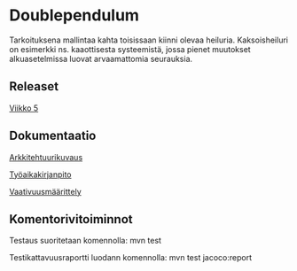 # Doublependulum
Tarkoituksena mallintaa kahta toisissaan kiinni olevaa heiluria. 
Kaksoisheiluri on esimerkki ns. kaaottisesta systeemistä, jossa pienet
muutokset alkuasetelmissa luovat arvaamattomia seurauksia.

## Releaset

[Viikko 5](https://github.com/Kevhann/ot-harjoitusyto/releases/tag/viikko5)

## Dokumentaatio
[Arkkitehtuurikuvaus](https://github.com/Kevhann/ot-harjoitusyto/blob/master/Dokumentaatio/Arkkitehtuurikuvaus.md)

[Työaikakirjanpito](https://github.com/Kevhann/ot-harjoitusyto/blob/master/Dokumentaatio/Tyoaikakirjanpito.md)

[Vaativuusmäärittely](https://github.com/Kevhann/ot-harjoitusyto/blob/master/Dokumentaatio/vaativuusmaarittely.md)

## Komentorivitoiminnot

Testaus suoritetaan komennolla: mvn test

Testikattavuusraportti luodann komennolla: mvn test jacoco:report
